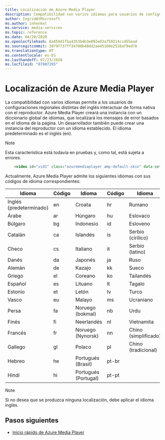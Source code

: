 ```yaml
---
title: Localización de Azure Media Player
description: Compatibilidad con varios idiomas para usuarios de configuraciones regionales que no estén en inglés.
author: IngridAtMicrosoft
ms.author: inhenkel
ms.service: media-services
ms.topic: reference
ms.date: 04/20/2020
ms.openlocfilehash: 8a459d1fba4353b4b3e092e83a759314cc455ead
ms.sourcegitcommit: 3d79f737ff34708b48dd2ae45100e2516af9ed78
ms.translationtype: HT
ms.contentlocale: es-ES
ms.lasthandoff: 07/23/2020
ms.locfileid: "87087295"
---
```

# <a name="azure-media-player-localization"></a>Localización de Azure Media Player #

La compatibilidad con varios idiomas permite a los usuarios de configuraciones regionales distintas del inglés interactuar de forma nativa con el reproductor. Azure Media Player creará una instancia con un diccionario global de idiomas, que localizará los mensajes de error basados en el idioma de la página. Un desarrollador también puede crear una instancia del reproductor con un idioma establecido. El idioma predeterminado es el inglés (en).

> [!NOTE]
> Esta característica está todavía en pruebas y, como tal, está sujeta a errores.

```html
    <video id="vid1" class="azuremediaplayer amp-default-skin" data-setup='{"language":"es"}'>...</video>
```

Actualmente, Azure Media Player admite los siguientes idiomas con sus códigos de idioma correspondientes:

| Idioma            | Código | Idioma                | Código   | Idioma                | Código         |
|---------------------|------|-------------------------|--------|-------------------------|--------------|
| Inglés {predeterminado}   | en   | Croata                | hr     | Rumano                | ro           |
| Árabe              | ar   | Húngaro               | hu     | Eslovaco                  | sk           |
| Búlgaro           | bg   | Indonesio              | id     | Esloveno                 | sl           |
| Catalán             | ca   | Islandés               | is     | Serbio (cirílico)      | sr-cyrl-cs   |
| Checo               | cs   | Italiano                 | it     | Serbio (latino)         | sr-latn-rs   |
| Danés              | da   | Japonés                | ja     | Ruso                 | ru           |
| Alemán              | de   | Kazajo                  | kk     | Sueco                 | sv           |
| Griego               | el   | Coreano                  | ko     | Tailandés                    | th           |
| Español             | es   | Lituano              | lt     | Tagalo                 | tl           |
| Estonio            | et   | Letón                 | lv     | Turco                 | tr           |
| Vasco              | eu   | Malayo               | ms     | Ucraniano               | uk           |
| Persa               | fa   | Noruego (bokmal)     | nb     | Urdu                    | ur           |
| Finés             | fi   | Neerlandés                   | nl     | Vietnamita              | vi           |
| Francés              | fr   | Noruego (Nynorsk)     | nn     | Chino (simplificado)    | zh-hans      |
| Gallego            | gl   | Polaco                  | pl     | Chino (tradicional)   | zh-hant      |
| Hebreo              | he   | Portugués (Brasil)     | pt-br  |                         |              |
| Hindi               | hi   | Portugués (Portugal)   | pt-pt  |                         |              |


> [!NOTE]
> Si no desea que se produzca ninguna localización, debe aplicar el idioma inglés.

## <a name="next-steps"></a>Pasos siguientes ##

- [Inicio rápido de Azure Media Player](azure-media-player-quickstart.md)
